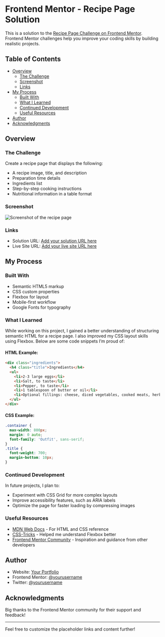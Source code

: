 # Frontend Mentor - Recipe Page Solution

This is a solution to the [Recipe Page Challenge on Frontend Mentor](https://www.frontendmentor.io/challenges/recipe-page-KiTsR8QQKm). Frontend Mentor challenges help you improve your coding skills by building realistic projects.

## Table of Contents

- [Overview](#overview)
  - [The Challenge](#the-challenge)
  - [Screenshot](#screenshot)
  - [Links](#links)
- [My Process](#my-process)
  - [Built With](#built-with)
  - [What I Learned](#what-i-learned)
  - [Continued Development](#continued-development)
  - [Useful Resources](#useful-resources)
- [Author](#author)
- [Acknowledgments](#acknowledgments)

## Overview

### The Challenge

Create a recipe page that displays the following:

- A recipe image, title, and description
- Preparation time details
- Ingredients list
- Step-by-step cooking instructions
- Nutritional information in a table format

### Screenshot

![Screenshot of the recipe page](./assets/images/screenshot.jpg)

### Links

- Solution URL: [Add your solution URL here](https://your-solution-url.com)
- Live Site URL: [Add your live site URL here](https://your-live-site-url.com)

## My Process

### Built With

- Semantic HTML5 markup
- CSS custom properties
- Flexbox for layout
- Mobile-first workflow
- Google Fonts for typography

### What I Learned

While working on this project, I gained a better understanding of structuring semantic HTML for a recipe page. I also improved my CSS layout skills using Flexbox. Below are some code snippets I’m proud of:

#### HTML Example:

```html
<div class="ingredients">
  <h4 class="title">Ingredients</h4>
  <ul>
    <li>2-3 large eggs</li>
    <li>Salt, to taste</li>
    <li>Pepper, to taste</li>
    <li>1 tablespoon of butter or oil</li>
    <li>Optional fillings: cheese, diced vegetables, cooked meats, herbs</li>
  </ul>
</div>
```

#### CSS Example:

```css
.container {
  max-width: 800px;
  margin: 0 auto;
  font-family: 'Outfit', sans-serif;
}
.title {
  font-weight: 700;
  margin-bottom: 10px;
}
```

### Continued Development

In future projects, I plan to:

- Experiment with CSS Grid for more complex layouts
- Improve accessibility features, such as ARIA labels
- Optimize the page for faster loading by compressing images

### Useful Resources

- [MDN Web Docs](https://developer.mozilla.org/) - For HTML and CSS reference
- [CSS-Tricks](https://css-tricks.com/) - Helped me understand Flexbox better
- [Frontend Mentor Community](https://www.frontendmentor.io/) - Inspiration and guidance from other developers

## Author

- Website: [Your Portfolio](https://your-portfolio-site.com)
- Frontend Mentor: [@yourusername](https://www.frontendmentor.io/profile/yourusername)
- Twitter: [@yourusername](https://twitter.com/yourusername)

## Acknowledgments

Big thanks to the Frontend Mentor community for their support and feedback!

---

Feel free to customize the placeholder links and content further!